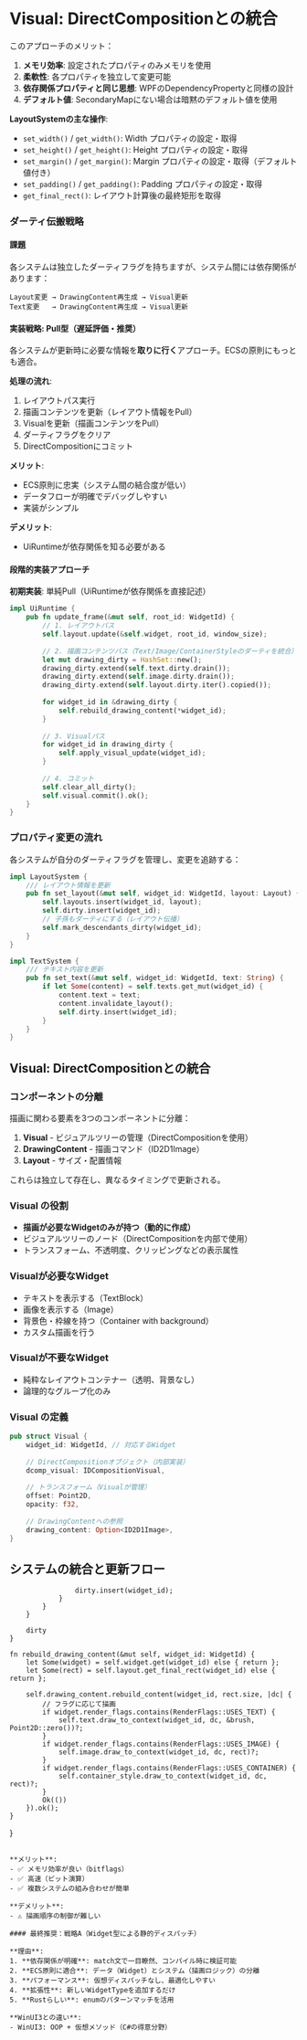 # Visual: DirectCompositionとの統合


このアプローチのメリット：

1. **メモリ効率**: 設定されたプロパティのみメモリを使用
2. **柔軟性**: 各プロパティを独立して変更可能
3. **依存関係プロパティと同じ思想**: WPFのDependencyPropertyと同様の設計
4. **デフォルト値**: SecondaryMapにない場合は暗黙のデフォルト値を使用

**LayoutSystemの主な操作**:
- `set_width()` / `get_width()`: Width プロパティの設定・取得
- `set_height()` / `get_height()`: Height プロパティの設定・取得
- `set_margin()` / `get_margin()`: Margin プロパティの設定・取得（デフォルト値付き）
- `set_padding()` / `get_padding()`: Padding プロパティの設定・取得
- `get_final_rect()`: レイアウト計算後の最終矩形を取得

### ダーティ伝搬戦略

#### 課題
各システムは独立したダーティフラグを持ちますが、システム間には依存関係があります：

```text
Layout変更 → DrawingContent再生成 → Visual更新
Text変更   → DrawingContent再生成 → Visual更新
```

#### 実装戦略: Pull型（遅延評価・推奨）

各システムが更新時に必要な情報を**取りに行く**アプローチ。ECSの原則にもっとも適合。

**処理の流れ**:
1. レイアウトパス実行
2. 描画コンテンツを更新（レイアウト情報をPull）
3. Visualを更新（描画コンテンツをPull）
4. ダーティフラグをクリア
5. DirectCompositionにコミット

**メリット**:
- ECS原則に忠実（システム間の結合度が低い）
- データフローが明確でデバッグしやすい
- 実装がシンプル

**デメリット**:
- UiRuntimeが依存関係を知る必要がある

#### 段階的実装アプローチ

**初期実装**: 単純Pull（UiRuntimeが依存関係を直接記述）

```rust
impl UiRuntime {
    pub fn update_frame(&mut self, root_id: WidgetId) {
        // 1. レイアウトパス
        self.layout.update(&self.widget, root_id, window_size);
        
        // 2. 描画コンテンツパス（Text/Image/ContainerStyleのダーティを統合）
        let mut drawing_dirty = HashSet::new();
        drawing_dirty.extend(self.text.dirty.drain());
        drawing_dirty.extend(self.image.dirty.drain());
        drawing_dirty.extend(self.layout.dirty.iter().copied());
        
        for widget_id in &drawing_dirty {
            self.rebuild_drawing_content(*widget_id);
        }
        
        // 3. Visualパス
        for widget_id in drawing_dirty {
            self.apply_visual_update(widget_id);
        }
        
        // 4. コミット
        self.clear_all_dirty();
        self.visual.commit().ok();
    }
}
```

### プロパティ変更の流れ

各システムが自分のダーティフラグを管理し、変更を追跡する：

```rust
impl LayoutSystem {
    /// レイアウト情報を更新
    pub fn set_layout(&mut self, widget_id: WidgetId, layout: Layout) {
        self.layouts.insert(widget_id, layout);
        self.dirty.insert(widget_id);
        // 子孫もダーティにする（レイアウト伝播）
        self.mark_descendants_dirty(widget_id);
    }
}

impl TextSystem {
    /// テキスト内容を更新
    pub fn set_text(&mut self, widget_id: WidgetId, text: String) {
        if let Some(content) = self.texts.get_mut(widget_id) {
            content.text = text;
            content.invalidate_layout();
            self.dirty.insert(widget_id);
        }
    }
}
```

## Visual: DirectCompositionとの統合

### コンポーネントの分離

描画に関わる要素を3つのコンポーネントに分離：

1. **Visual** - ビジュアルツリーの管理（DirectCompositionを使用）
2. **DrawingContent** - 描画コマンド（ID2D1Image）
3. **Layout** - サイズ・配置情報

これらは独立して存在し、異なるタイミングで更新される。

### Visual の役割
- **描画が必要なWidgetのみが持つ（動的に作成）**
- ビジュアルツリーのノード（DirectCompositionを内部で使用）
- トランスフォーム、不透明度、クリッピングなどの表示属性

### Visualが必要なWidget
- テキストを表示する（TextBlock）
- 画像を表示する（Image）
- 背景色・枠線を持つ（Container with background）
- カスタム描画を行う

### Visualが不要なWidget
- 純粋なレイアウトコンテナー（透明、背景なし）
- 論理的なグループ化のみ

### Visual の定義

```rust
pub struct Visual {
    widget_id: WidgetId, // 対応するWidget
    
    // DirectCompositionオブジェクト（内部実装）
    dcomp_visual: IDCompositionVisual,
    
    // トランスフォーム（Visualが管理）
    offset: Point2D,
    opacity: f32,
    
    // DrawingContentへの参照
    drawing_content: Option<ID2D1Image>,
}
```

## システムの統合と更新フロー
                    dirty.insert(widget_id);
                }
            }
        }
        
        dirty
    }
    
    fn rebuild_drawing_content(&mut self, widget_id: WidgetId) {
        let Some(widget) = self.widget.get(widget_id) else { return };
        let Some(rect) = self.layout.get_final_rect(widget_id) else { return };
        
        self.drawing_content.rebuild_content(widget_id, rect.size, |dc| {
            // フラグに応じて描画
            if widget.render_flags.contains(RenderFlags::USES_TEXT) {
                self.text.draw_to_context(widget_id, dc, &brush, Point2D::zero())?;
            }
            if widget.render_flags.contains(RenderFlags::USES_IMAGE) {
                self.image.draw_to_context(widget_id, dc, rect)?;
            }
            if widget.render_flags.contains(RenderFlags::USES_CONTAINER) {
                self.container_style.draw_to_context(widget_id, dc, rect)?;
            }
            Ok(())
        }).ok();
    }
}
```

**メリット**:
- ✅ メモリ効率が良い（bitflags）
- ✅ 高速（ビット演算）
- ✅ 複数システムの組み合わせが簡単

**デメリット**:
- ⚠️ 描画順序の制御が難しい

#### 最終推奨：戦略A（Widget型による静的ディスパッチ）

**理由**:
1. **依存関係が明確**: match文で一目瞭然、コンパイル時に検証可能
2. **ECS原則に適合**: データ（Widget）とシステム（描画ロジック）の分離
3. **パフォーマンス**: 仮想ディスパッチなし、最適化しやすい
4. **拡張性**: 新しいWidgetTypeを追加するだけ
5. **Rustらしい**: enumのパターンマッチを活用

**WinUI3との違い**:
- WinUI3: OOP + 仮想メソッド（C#の得意分野）
